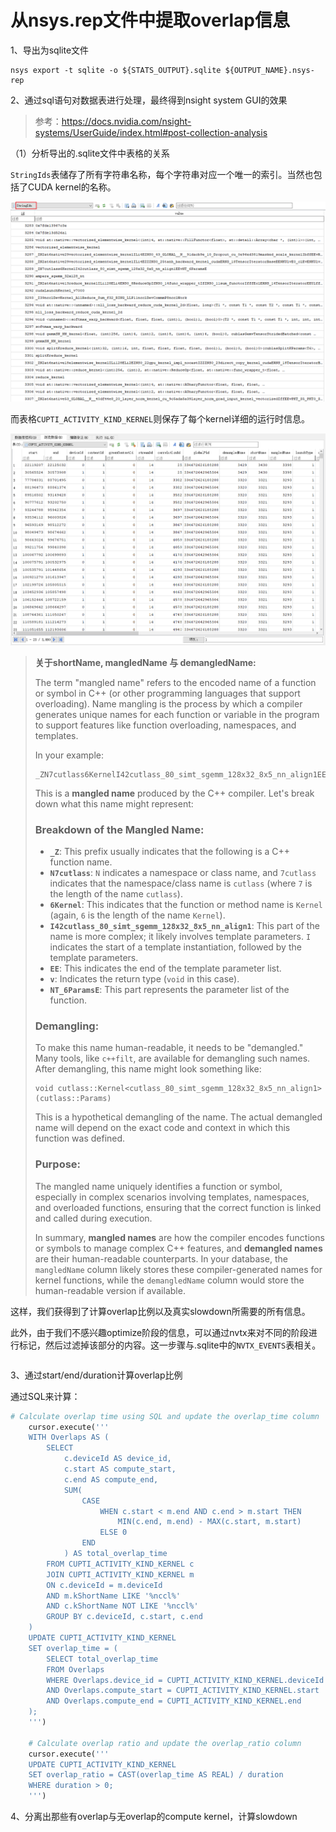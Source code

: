 # 从nsys.rep文件中提取overlap信息

1、导出为sqlite文件

```
nsys export -t sqlite -o ${STATS_OUTPUT}.sqlite ${OUTPUT_NAME}.nsys-rep
```

2、通过sql语句对数据表进行处理，最终得到nsight system GUI的效果

> 参考：https://docs.nvidia.com/nsight-systems/UserGuide/index.html#post-collection-analysis

（1）分析导出的.sqlite文件中表格的关系

`StringIds`表储存了所有字符串名称，每个字符串对应一个唯一的索引。当然也包括了CUDA kernel的名称。

![](figures/16.png)

而表格`CUPTI_ACTIVITY_KIND_KERNEL`则保存了每个kernel详细的运行时信息。

![](figures/17.png)

> **关于shortName, mangledName 与 demangledName:**
>
> The term "mangled name" refers to the encoded name of a function or symbol in C++ (or other programming languages that support overloading). Name mangling is the process by which a compiler generates unique names for each function or variable in the program to support features like function overloading, namespaces, and templates.
>
> In your example:
>
> ```
> _ZN7cutlass6KernelI42cutlass_80_simt_sgemm_128x32_8x5_nn_align1EEvNT_6ParamsE
> ```
>
> This is a **mangled name** produced by the C++ compiler. Let's break down what this name might represent:
>
> ### Breakdown of the Mangled Name:
>
> - **`_Z`**: This prefix usually indicates that the following is a C++ function name.
> - **`N7cutlass`**: `N` indicates a namespace or class name, and `7cutlass` indicates that the namespace/class name is `cutlass` (where `7` is the length of the name `cutlass`).
> - **`6Kernel`**: This indicates that the function or method name is `Kernel` (again, `6` is the length of the name `Kernel`).
> - **`I42cutlass_80_simt_sgemm_128x32_8x5_nn_align1`**: This part of the name is more complex; it likely involves template parameters. `I` indicates the start of a template instantiation, followed by the template parameters.
> - **`EE`**: This indicates the end of the template parameter list.
> - **`v`**: Indicates the return type (`void` in this case).
> - **`NT_6ParamsE`**: This part represents the parameter list of the function.
>
> ### Demangling:
>
> To make this name human-readable, it needs to be "demangled." Many tools, like `c++filt`, are available for demangling such names. After demangling, this name might look something like:
>
> ```
> void cutlass::Kernel<cutlass_80_simt_sgemm_128x32_8x5_nn_align1>(cutlass::Params)
> ```
>
> This is a hypothetical demangling of the name. The actual demangled name will depend on the exact code and context in which this function was defined.
>
> ### Purpose:
>
> The mangled name uniquely identifies a function or symbol, especially in complex scenarios involving templates, namespaces, and overloaded functions, ensuring that the correct function is linked and called during execution.
>
> In summary, **mangled names** are how the compiler encodes functions or symbols to manage complex C++ features, and **demangled names** are their human-readable counterparts. In your database, the `mangledName` column likely stores these compiler-generated names for kernel functions, while the `demangledName` column would store the human-readable version if available.

这样，我们获得到了计算overlap比例以及真实slowdown所需要的所有信息。

此外，由于我们不感兴趣optimize阶段的信息，可以通过nvtx来对不同的阶段进行标记，然后过滤掉该部分的内容。这一步骤与.sqlite中的`NVTX_EVENTS`表相关。

```

```

3、通过start/end/duration计算overlap比例

通过SQL来计算：

```python
# Calculate overlap time using SQL and update the overlap_time column
    cursor.execute('''
    WITH Overlaps AS (
        SELECT 
            c.deviceId AS device_id,
            c.start AS compute_start,
            c.end AS compute_end,
            SUM(
                CASE
                    WHEN c.start < m.end AND c.end > m.start THEN
                        MIN(c.end, m.end) - MAX(c.start, m.start)
                    ELSE 0
                END
            ) AS total_overlap_time
        FROM CUPTI_ACTIVITY_KIND_KERNEL c
        JOIN CUPTI_ACTIVITY_KIND_KERNEL m
        ON c.deviceId = m.deviceId
        AND m.kShortName LIKE '%nccl%'
        AND c.kShortName NOT LIKE '%nccl%'
        GROUP BY c.deviceId, c.start, c.end
    )
    UPDATE CUPTI_ACTIVITY_KIND_KERNEL
    SET overlap_time = (
        SELECT total_overlap_time 
        FROM Overlaps 
        WHERE Overlaps.device_id = CUPTI_ACTIVITY_KIND_KERNEL.deviceId
        AND Overlaps.compute_start = CUPTI_ACTIVITY_KIND_KERNEL.start
        AND Overlaps.compute_end = CUPTI_ACTIVITY_KIND_KERNEL.end
    );
    ''')

    # Calculate overlap ratio and update the overlap_ratio column
    cursor.execute('''
    UPDATE CUPTI_ACTIVITY_KIND_KERNEL
    SET overlap_ratio = CAST(overlap_time AS REAL) / duration
    WHERE duration > 0;
    ''')
```

4、分离出那些有overlap与无overlap的compute kernel，计算slowdown

